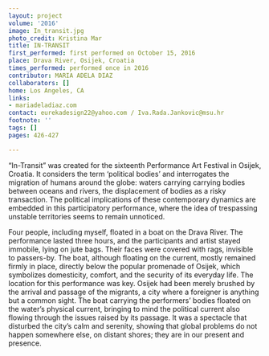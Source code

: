 ```yaml
---
layout: project
volume: '2016'
image: In_transit.jpg
photo_credit: Kristina Mar
title: IN-TRANSIT
first_performed: first performed on October 15, 2016
place: Drava River, Osijek, Croatia
times_performed: performed once in 2016
contributor: MARIA ADELA DIAZ
collaborators: []
home: Los Angeles, CA
links:
- mariadeladiaz.com
contact: eurekadesign22@yahoo.com / Iva.Rada.Jankovic@msu.hr
footnote: ''
tags: []
pages: 426-427

---
```


“In-Transit” was created for the sixteenth Performance Art Festival in Osijek, Croatia. It considers the term ‘political bodies’ and interrogates the migration of humans around the globe: waters carrying carrying bodies between oceans and rivers, the displacement of bodies as a risky transaction. The political implications of these contemporary dynamics are embedded in this participatory performance, where the idea of trespassing unstable territories seems to remain unnoticed.

Four people, including myself, floated in a boat on the Drava River. The performance lasted three hours, and the participants and artist stayed immobile, lying on jute bags. Their faces were covered with rags, invisible to passers-by. The boat, although floating on the current, mostly remained firmly in place, directly below the popular promenade of Osijek, which symbolizes domesticity, comfort, and the security of its everyday life. The location for this performance was key. Osijek had been merely brushed by the arrival and passage of the migrants, a city where a foreigner is anything but a common sight. The boat carrying the performers’ bodies floated on the water’s physical current, bringing to mind the political current also flowing through the issues raised by its passage. It was a spectacle that disturbed the city’s calm and serenity, showing that global problems do not happen somewhere else, on distant shores; they are in our present and presence.
